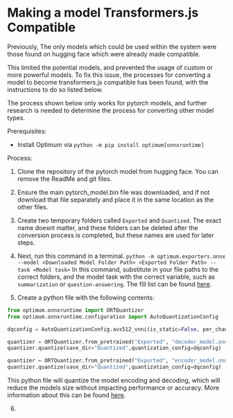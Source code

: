 # Making a model Transformers.js Compatible

Previously, The only models which could be used within the system were those found on hugging face which were already made compatible.

This limited the potential models, and prevented the usage of custom or more powerful models. To fix this issue, the processes for converting a model to become transformers.js compatible has been found, with the instructions to do so listed below.

The process shown below only works for pytorch models, and further research is needed to determine the process for converting other model types.

Prerequisites:
- Install Optimum via `python -m pip install optimum[onnxruntime]`

Process:
1. Clone the repository of the pytorch model from hugging face. You can remove the ReadMe and git files.

2. Ensure the main pytorch_model.bin file was downloaded, and if not download that file separately and place it in the same location as the other files.

3. Create two temporary folders called `Exported` and `Quantized`. The exact name doesnt matter, and these folders can be deleted after the conversion process is completed, but these names are used for later steps.

4. Next, run this command in a terminal.
`python -m optimum.exporters.onnx --model <Downloaded Model Folder Path> <Exported Folder Path> --task <Model task>`
In this command, substitute in your file paths to the correct folders, and the model task with the correct variable, such as `summarization` or `question-answering`. The fill list can be found [here](https://huggingface.co/docs/transformers.js/en/index).

5. Create a python file with the following contents:
```py
from optimum.onnxruntime import ORTQuantizer
from optimum.onnxruntime.configuration import AutoQuantizationConfig

dqconfig = AutoQuantizationConfig.avx512_vnni(is_static=False, per_channel=False)

quantizer = ORTQuantizer.from_pretrained("Exported", "decoder_model.onnx")
quantizer.quantize(save_dir="Quantized",quantization_config=dqconfig)

quantizer = ORTQuantizer.from_pretrained("Exported", "encoder_model.onnx")
quantizer.quantize(save_dir="Quantized",quantization_config=dqconfig)
```
This python file will quantize the model encoding and decoding, which will reduce the models size without impacting performance or accuracy. More information about this can be found [here](https://huggingface.co/docs/optimum/en/onnxruntime/usage_guides/quantization).

6. 